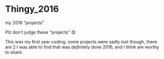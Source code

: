 # Thingy_2016
my 2016 "projects"

Plz don't judge these "projects" :worried:

This was my first year coding, some projects were sadly lost though, there are 2 I was able to find that was *definitely* done 2016, 
and I think are worthy to share.
